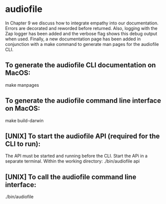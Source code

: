 # audiofile
In Chapter 9 we discuss how to integrate empathy into our documentation.  Errors are decorated and reworded before returned.  Also, logging with the Zap logger has been added and the verbose flag shows this debug output when used.  Finally, a new documentation page has been added in conjunction with a make command to generate man pages for the audiofile CLI.

## To generate the audiofile CLI documentation on MacOS:
make manpages

## To generate the audiofile command line interface on MacOS:
make build-darwin

## [UNIX] To start the audiofile API (required for the CLI to run):
The API must be started and running before the CLI.  Start the APi in a separate terminal.  Within the working directory:
./bin/audiofile api

## [UNIX] To call the audiofile command line interface:
./bin/audiofile

